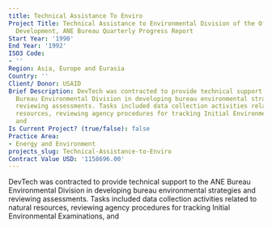 ```yaml
---
title: Technical Assistance To Enviro
Project Title: Technical Assistance to Environmental Division of the Office of Project
  Development, ANE Bureau Quarterly Progress Report
Start Year: '1990'
End Year: '1992'
ISO3 Code:
- ''
Region: Asia, Europe and Eurasia
Country: ''
Client/ Donor: USAID
Brief Description: DevTech was contracted to provide technical support to the ANE
  Bureau Environmental Division in developing bureau environmental strategies and
  reviewing assessments. Tasks included data collection activities related to natural
  resources, reviewing agency procedures for tracking Initial Environmental Examinations,
  and
Is Current Project? (true/false): false
Practice Area:
- Energy and Environment
projects_slug: Technical-Assistance-to-Enviro
Contract Value USD: '1158696.00'
---
```


DevTech was contracted to provide technical support to the ANE Bureau Environmental Division in developing bureau environmental strategies and reviewing assessments. Tasks included data collection activities related to natural resources, reviewing agency procedures for tracking Initial Environmental Examinations, and